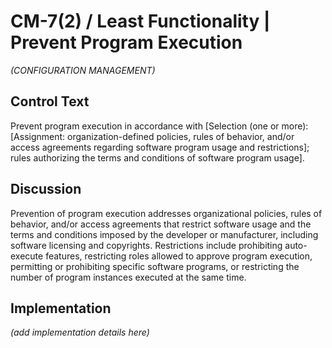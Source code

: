 # CM-7(2) / Least Functionality | Prevent Program Execution

_(CONFIGURATION MANAGEMENT)_

## Control Text

Prevent program execution in accordance with [Selection (one or more): [Assignment: organization-defined policies, rules of behavior, and/or access agreements regarding software program usage and restrictions]; rules authorizing the terms and conditions of software program usage].

## Discussion

Prevention of program execution addresses organizational policies, rules of behavior, and/or access agreements that restrict software usage and the terms and conditions imposed by the developer or manufacturer, including software licensing and copyrights. Restrictions include prohibiting auto-execute features, restricting roles allowed to approve program execution, permitting or prohibiting specific software programs, or restricting the number of program instances executed at the same time.

## Implementation

_(add implementation details here)_